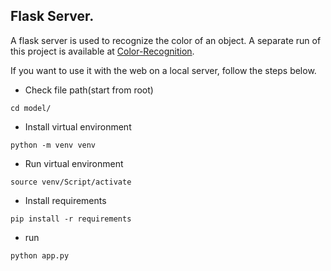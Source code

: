 ## Flask Server.

A flask server is used to recognize the color of an object. A separate run of this project is available at [Color-Recognition](#).

If you want to use it with the web on a local server, follow the steps below.

* Check file path(start from root)
```
cd model/
```

* Install virtual environment
```
python -m venv venv
```

* Run virtual environment
```
source venv/Script/activate
```

* Install requirements
```
pip install -r requirements
```

* run
```
python app.py
```

